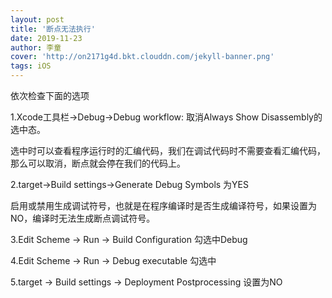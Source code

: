 ```yaml
---
layout: post
title: '断点无法执行'
date: 2019-11-23
author: 李童
cover: 'http://on2171g4d.bkt.clouddn.com/jekyll-banner.png'
tags: iOS
---
```


依次检查下面的选项

1.Xcode工具栏->Debug->Debug workflow: 取消Always Show Disassembly的选中态。

选中时可以查看程序运行时的汇编代码，我们在调试代码时不需要查看汇编代码，那么可以取消，断点就会停在我们的代码上。

2.target->Build settings->Generate Debug Symbols 为YES

启用或禁用生成调试符号，也就是在程序编译时是否生成编译符号，如果设置为NO，编译时无法生成断点调试符号。

3.Edit Scheme -> Run -> Build Configuration 勾选中Debug

4.Edit Scheme -> Run -> Debug executable 勾选中

5.target -> Build settings -> Deployment Postprocessing 设置为NO
